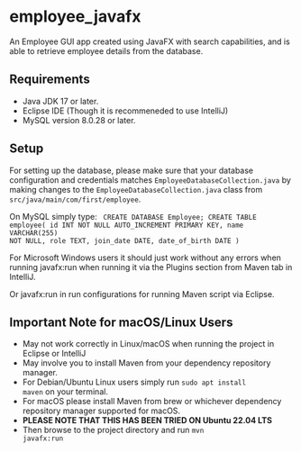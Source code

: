# employee_javafx
An Employee GUI app created using JavaFX with search capabilities, and is able to retrieve employee details from the database.

## Requirements 
- Java JDK 17 or later.
- Eclipse IDE (Though it is recommeneded to use IntelliJ)
- MySQL version 8.0.28 or later.

## Setup
For setting up the database, please make sure that your database configuration and credentials matches <code>EmployeeDatabaseCollection.java</code> by making changes to the <code>EmployeeDatabaseCollection.java</code> class from <code>src/java/main/com/first/employee</code>.

On MySQL simply type:
<code>
CREATE DATABASE Employee;
CREATE TABLE employee(
  id INT NOT NULL AUTO_INCREMENT PRIMARY KEY,
  name VARCHAR(255) NOT NULL,
  role TEXT,
  join_date DATE,
  date_of_birth DATE
) 
</code>

For Microsoft Windows users it should just work without any errors when running javafx:run when running it via the Plugins section from Maven tab in IntelliJ.

Or javafx:run in run configurations for running Maven script via Eclipse.

## Important Note for macOS/Linux Users
- May not work correctly in Linux/macOS when running the project in Eclipse or IntelliJ
- May involve you to install Maven from your dependency repository manager.
- For Debian/Ubuntu Linux users simply run <code>sudo apt install maven</code> on your terminal.
- For macOS please install Maven from brew or whichever dependency repository manager supported for macOS.
- **PLEASE NOTE THAT THIS HAS BEEN TRIED ON Ubuntu 22.04 LTS**
- Then browse to the project directory and run <code>mvn javafx:run</code>
